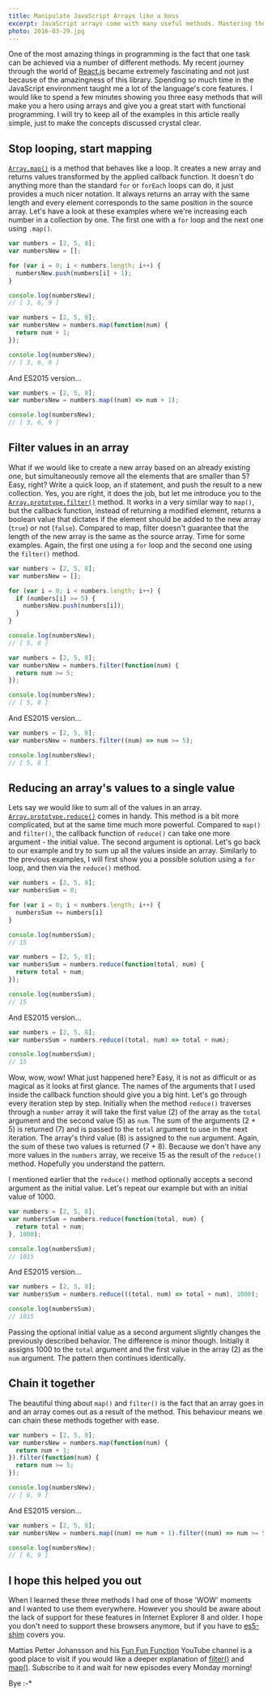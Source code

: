 ```yaml
---
title: Manipulate JavaScript Arrays like a boss
excerpt: JavaScript arrays come with many useful methods. Mastering them can make you a much more efficient programmer. Let's have a look at a few of them.
photo: 2016-03-29.jpg
---
```


One of the most amazing things in programming is the fact that one task can be achieved via a number of different methods. My recent journey through the world of [React.js](https://facebook.github.io/react/) became extremely fascinating and not just because of the amazingness of this library. Spending so much time in the JavaScript environment taught me a lot of the language's core features. I would like to spend a few minutes showing you three easy methods that will make you a hero using arrays and give you a great start with functional programming. I will try to keep all of the examples in this article really simple, just to make the concepts discussed crystal clear.

## Stop looping, start mapping

[`Array.map()`](https://developer.mozilla.org/en-US/docs/Web/JavaScript/Reference/Global_Objects/Array/map) is a method that behaves like a loop. It creates a new array and returns values transformed by the applied callback function. It doesn't do anything more than the standard `for` or `forEach` loops can do, it just provides a much nicer notation. It always returns an array with the same length and every element corresponds to the same position in the source array. Let's have a look at these examples where we're increasing each number in a collection by one. The first one with a `for` loop and the next one using `.map()`.

```js
var numbers = [2, 5, 8];
var numbersNew = [];

for (var i = 0; i < numbers.length; i++) {
  numbersNew.push(numbers[i] + 1);
}

console.log(numbersNew);
// [ 3, 6, 9 ]
```

```js
var numbers = [2, 5, 8];
var numbersNew = numbers.map(function(num) {
  return num + 1;
});

console.log(numbersNew);
// [ 3, 6, 9 ]
```

And ES2015 version...

```js
var numbers = [2, 5, 8];
var numbersNew = numbers.map((num) => num + 1);

console.log(numbersNew);
// [ 3, 6, 9 ]
```

## Filter values in an array

What if we would like to create a new array based on an already existing one, but simultaneously remove all the elements that are smaller than 5? Easy, right? Write a quick loop, an if statement, and push the result to a new collection. Yes, you are right, it does the job, but let me introduce you to the [`Array.prototype.filter()`](https://developer.mozilla.org/en-US/docs/Web/JavaScript/Reference/Global_Objects/Array/filter) method. It works in a very similar way to `map()`, but the callback function, instead of returning a modified element, returns a boolean value that dictates if the element should be added to the new array (`true`) or not (`false`). Compared to map, filter doesn't guarantee that the length of the new array is the same as the source array. Time for some examples. Again, the first one using a `for` loop and the second one using the `filter()` method.

```js
var numbers = [2, 5, 8];
var numbersNew = [];

for (var i = 0; i < numbers.length; i++) {
  if (numbers[i] >= 5) {
    numbersNew.push(numbers[i]);
  }
}

console.log(numbersNew);
// [ 5, 8 ]
```

```js
var numbers = [2, 5, 8];
var numbersNew = numbers.filter(function(num) {
  return num >= 5;
});

console.log(numbersNew);
// [ 5, 8 ]
```

And ES2015 version...

```js
var numbers = [2, 5, 8];
var numbersNew = numbers.filter((num) => num >= 5);

console.log(numbersNew);
// [ 5, 8 ]
```

## Reducing an array's values to a single value

Lets say we would like to sum all of the values in an array. [`Array.prototype.reduce()`](https://developer.mozilla.org/en-US/docs/Web/JavaScript/Reference/Global_Objects/Array/reduce) comes in handy. This method is a bit more complicated, but at the same time much more powerful. Compared to `map()` and `filter()`, the callback function of `reduce()` can take one more argument - the initial value. The second argument is optional. Let's go back to our example and try to sum up all the values inside an array. Similarly to the previous examples, I will first show you a possible solution using a `for` loop, and then via the `reduce()` method.

```js
var numbers = [2, 5, 8];
var numbersSum = 0;

for (var i = 0; i < numbers.length; i++) {
  numbersSum += numbers[i]
}

console.log(numbersSum);
// 15
```

```js
var numbers = [2, 5, 8];
var numbersSum = numbers.reduce(function(total, num) {
  return total + num;
});

console.log(numbersSum);
// 15
```

And ES2015 version...

```js
var numbers = [2, 5, 8];
var numbersSum = numbers.reduce((total, num) => total + num);

console.log(numbersSum);
// 15
```

Wow, wow, wow! What just happened here? Easy, it is not as difficult or as magical as it looks at first glance. The names of the arguments that I used inside the callback function should give you a big hint. Let's go through every iteration step by step. Initially when the method `reduce()` traverses through a `number` array it will take the first value (2) of the array as the `total` argument and the second value (5) as `num`. The sum of the arguments (2 + 5) is returned (7) and is passed to the `total` argument to use in the next iteration. The array's third value (8) is assigned to the `num` argument. Again, the sum of these two values is returned (7 + 8). Because we don't have any more values in the `numbers` array, we receive 15 as the result of the `reduce()` method. Hopefully you understand the pattern.

I mentioned earlier that the `reduce()` method optionally accepts a second argument as the initial value. Let's repeat our example but with an initial value of 1000.

```js
var numbers = [2, 5, 8];
var numbersSum = numbers.reduce(function(total, num) {
  return total + num;
}, 1000);

console.log(numbersSum);
// 1015
```

And ES2015 version...

```js
var numbers = [2, 5, 8];
var numbersSum = numbers.reduce(((total, num) => total + num), 1000);

console.log(numbersSum);
// 1015
```

Passing the optional initial value as a second argument slightly changes the previously described behavior. The difference is minor though. Initially it assigns 1000 to the `total` argument and the first value in the array (2) as the `num` argument. The pattern then continues identically.

## Chain it together

The beautiful thing about `map()` and `filter()` is the fact that an array goes in and an array comes out as a result of the method. This behaviour means we can chain these methods together with ease.

```js
var numbers = [2, 5, 8];
var numbersNew = numbers.map(function(num) {
  return num + 1;
}).filter(function(num) {
  return num >= 5;
});

console.log(numbersNew);
// [ 6, 9 ]
```

And ES2015 version...

```js
var numbers = [2, 5, 8];
var numbersNew = numbers.map((num) => num + 1).filter((num) => num >= 5);

console.log(numbersNew);
// [ 6, 9 ]
```

## I hope this helped you out

When I learned these three methods I had one of those 'WOW' moments and I wanted to use them everywhere. However you should be aware about the lack of support for these features in Internet Explorer 8 and older. I hope you don't need to support these browsers anymore, but if you have to [es5-shim](https://github.com/kriskowal/es5-shim/) covers you.

Mattias Petter Johansson and his [Fun Fun Function](https://www.youtube.com/channel/UCO1cgjhGzsSYb1rsB4bFe4Q/feed) YouTube channel is a good place to visit if you would like a deeper explanation of [filter()](https://youtu.be/BMUiFMZr7vk) and [map()](https://youtu.be/bCqtb-Z5YGQ). Subscribe to it and wait for new episodes every Monday morning!

Bye :-*
